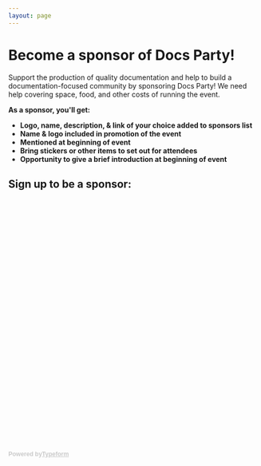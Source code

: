 ```yaml
---
layout: page
---
```


# Become a sponsor of Docs Party!

<p>Support the production of quality documentation and help to build a documentation-focused community by sponsoring Docs Party! We need help covering space, food, and other costs of running the event.</p>

<p><b>As a sponsor, you'll get:</p></p>
<ul>
  <li>Logo, name, description, & link of your choice added to sponsors list</li>
  <li>Name & logo included in promotion of the event</li>
  <li>Mentioned at beginning of event</li>
  <li>Bring stickers or other items to set out for attendees</li>
  <li>Opportunity to give a brief introduction at beginning of event</li>
</ul>

## Sign up to be a sponsor:

<!-- Change the width and height values to suit you best -->
<div class="typeform-widget" data-url="https://cityarcade.typeform.com/to/WX3ygp" data-text="Docs Party sponsors" style="width:100%;height:500px;"></div>
<script>(function(){var qs,js,q,s,d=document,gi=d.getElementById,ce=d.createElement,gt=d.getElementsByTagName,id='typef_orm',b='https://s3-eu-west-1.amazonaws.com/share.typeform.com/';if(!gi.call(d,id)){js=ce.call(d,'script');js.id=id;js.src=b+'widget.js';q=gt.call(d,'script')[0];q.parentNode.insertBefore(js,q)}})()</script>
<div style="font-family: Sans-Serif;font-size: 12px;color: #999;opacity: 0.5; padding-top: 5px;">Powered by<a href="https://www.typeform.com/examples/?utm_campaign=WX3ygp&amp;utm_source=typeform.com-313098-Basic&amp;utm_medium=typeform&amp;utm_content=typeform-embedded-poweredbytypeform&amp;utm_term=EN" style="color: #999" target="_blank">Typeform</a></div>